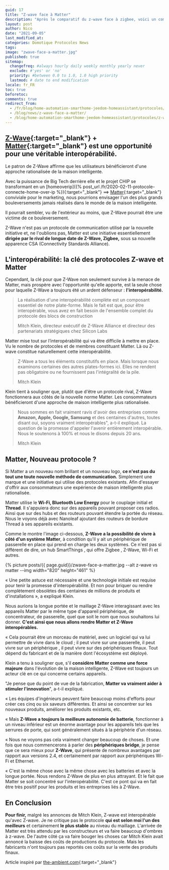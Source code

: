 ```yaml
---
guid: 17
title: "Z-wave face à Matter"
description: "Après le comparatif du z-wave face à zigbee, voici un comparatif face à Matter"
layout: post
author: Nico
date: "2021-09-05"
last_modified_at:
categories: Domotique Protocoles News
tags:
image: "zwave-face-a-matter.jpg"
published: true
sitemap:
  changefreq: #always hourly daily weekly monthly yearly never
  exclude: #'yes' or 'no'
  priority: #between 0.0 to 1.0, 1.0 high priority
  lastmod: # date to end modification
locale: fr_FR
toc: true
beforetoc:
comments: true
redirect_from:
  - /fr/blog/home-automation-smarthome-jeedom-homeassistant/protocoles/z-wave-face-a-matter/
  - /blog/news/z-wave-face-a-matter/
  - /blog/home-automation-smarthome-jeedom-homeassistant/protocoles/z-wave-face-a-matter/
---
```

## [Z-Wave](https://z-wavealliance.org/){:target="_blank"} + [Matter](https://buildwithmatter.com/){:target="_blank"} est une opportunité pour une véritable interopérabilité.

Le patron de Z-Wave affirme que les utilisateurs bénéficieront d'une approche rationalisée de la maison intelligente.

Avec la puissance de Big Tech derrière elle et le projet CHIP se transformant en un [homeoverip]({% post_url /fr/2020-02-11-protocole-connecte-home-over-ip %}){:target="_blank"} ==> [Matter](https://buildwithmatter.com/){:target="_blank"} conviviale pour le marketing, nous pourrions envisager l'un des plus grands bouleversements jamais réalisés dans le monde de la maison intelligente.

Il pourrait sembler, vu de l'extérieur au moins, que Z-Wave pourrait être une victime de ce bouleversement.

Z-Wave n'est pas un protocole de communication utilisé par la nouvelle initiative et, ne l'oublions pas, Matter est une initiative essentiellement **dirigée par le rival de longue date de Z-Wave, Zigbee,** sous sa nouvelle apparence CSA (Connectivity Standards Alliance).

## L'interopérabilité: la clé des protocoles Z-wave et Matter

Cependant, la clé pour que Z-Wave non seulement survive à la menace de Matter, mais prospère avec l'opportunité qu'elle apporte, est la seule chose pour laquelle Z-Wave a toujours été un ardent défenseur : **l'interopérabilité.**

> La réalisation d'une interopérabilité complète est un composant essentiel de notre plate-forme. Mais le fait est que, pour être interopérable, vous avez en fait besoin de l'ensemble complet du protocole des blocs de construction
>
> Mitch Klein, directeur exécutif de Z-Wave Alliance et directeur des partenariats stratégiques chez Silicon Labs

Matter mise tout sur l’interopérabilité qui va être difficile à mettre en place. Vu le nombre de protocoles et de membres constituant Matter. Là ou Z-wave constitue naturellement cette interopérabilité.

> Z-Wave a tous les éléments constitutifs en place. Mais lorsque nous examinons certaines des autres plates-formes ici. Elles ne rendent pas obligatoire ou ne fournissent pas l'intégralité de la pile.
>
> Mitch Klein

Klein tient à souligner que, plutôt que d'être un protocole rival, Z-Wave fonctionnera aux côtés de la nouvelle norme Matter. Les consommateurs bénéficieront d'une approche de maison intelligente plus rationalisée.

> Nous sommes en fait vraiment ravis d'avoir des entreprises comme **Amazon, Apple, Google, Samsung** et des centaines d'autres, toutes disant oui, soyons vraiment interopérables", a-t-il expliqué. La question de la promesse d'appeler l'avenir entièrement interopérable. Nous le soutenons à 100% et nous le disons depuis 20 ans.
>
> Mitch Klein

## Matter, Nouveau protocole ?

Si Matter a un nouveau nom brillant et un nouveau logo, **ce n'est pas du tout une toute nouvelle méthode de communication.** Simplement une marque et une initiative qui utilise des protocoles existants. Afin d'essayer d'offrir aux consommateurs une expérience de maison intelligente plus rationalisée.

Matter utilise le **Wi-Fi, Bluetooth Low Energy** pour le couplage initial et **Thread**. Il s'appuiera donc sur des appareils pouvant proposer ces radios. Ainsi que sur des hubs et des routeurs pouvant étendre la portée du réseau. Nous le voyons déjà avec Nanoleaf ajoutant des routeurs de bordure Thread à ses appareils existants.

Comme le montre l'image ci-dessous, **Z-Wave a la possibilité de vivre à côté d'un système Matter**, à condition qu'il y ait un périphérique de passerelle en place qui prend en charge les deux systèmes. Ce n'est pas si différent de dire, un hub SmartThings , qui offre Zigbee , Z-Wave, Wi-Fi et autres.

{% picture posts/{{ page.guid}}/zwave-face-a-matter.jpg --alt z-wave vs matter --img width="820" height="461" %}

« Une petite astuce est nécessaire et une technologie initiale est requise pour tenir la promesse d'interopérabilité. Et non pour briquer ou rendre complètement obsolètes des centaines de millions de produits et d'installations », a expliqué Klein.

Nous aurions la longue portée et le maillage Z-Wave interagissant avec les appareils Matter par le même type d'appareil périphérique, de concentrateur, de passerelle, quel que soit le nom que nous souhaitons lui donner. **C'est ainsi que nous allons rendre Matter et Z-Wave interopérables.**

« Cela pourrait être un morceau de matériel, avec un logiciel qui va lui permettre de vivre dans le cloud ; il peut vivre sur une passerelle, il peut vivre sur un périphérique , il peut vivre sur des périphériques finaux. Tout dépend du fabricant et de la manière dont l'écosystème est déployé.

Klein a tenu à souligner que, s'il **considère Matter comme une force majeure** dans l'évolution de la maison intelligente, Z-Wave est toujours un acteur clé en ce qui concerne certains appareils.

"Je pense que du point de vue de la fabrication, **Matter va vraiment aider à stimuler l'innovation**", a-t-il expliqué.

« Les équipes d'ingénieurs peuvent faire beaucoup moins d'efforts pour créer ces cinq ou six saveurs différentes. Et ainsi se concentrer sur les nouveaux produits, améliorer les produits existants, etc.

« Mais **Z-Wave a toujours la meilleure autonomie de batterie**, fonctionner à un niveau inférieur est un énorme avantage pour les appareils tels que les serrures de porte, qui sont généralement situés à la périphérie d'un réseau.

« Nous ne voyons pas cela vraiment changer beaucoup de choses. Et une fois que nous commencerons à parler des **périphériques bridge**, je pense que ce sera mieux pour **Z-Wave**, qui présente de nombreux avantages par rapport aux versions 2.4, et certainement par rapport aux périphériques Wi-Fi et Ethernet.

« C'est la même chose avec la même chose avec les batteries et avec la longue portée. Nous rendons Z-Wave de plus en plus attrayant. Et le fait que Matter se soit concentré sur l'interopérabilité. C'est ce pont qui va en fait être très positif pour les produits et les entreprises liés à Z-Wave.

## En Conclusion

**Pour finir,** malgré les annonces de Mitch Klein, Z-wave est interopérable qu'avec Z-wave. Je ne critique pas le protocole **qui est selon moi l'un des meilleurs** et certainement **le plus stable** au niveau du maillage. L'arrivée de Matter est très attendu par les constructeurs et va faire beaucoup d'ombres à z-wave. De l'autre côté ça va faire bouger les choses car Mitch Klein avait annoncé la baisse des coûts de productions du protocole. Mais les fabricants n'ont toujours pas reportés ces coûts sur la vente des produits finaux.

Article inspiré par [the-ambient.com](https://www.the-ambient.com/){:target="_blank"}
